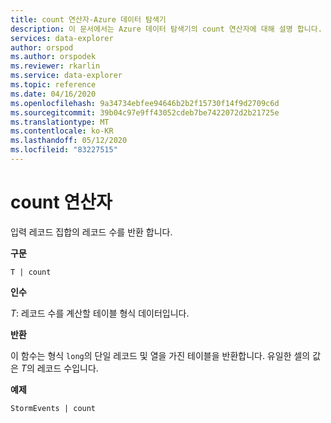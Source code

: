 ```yaml
---
title: count 연산자-Azure 데이터 탐색기
description: 이 문서에서는 Azure 데이터 탐색기의 count 연산자에 대해 설명 합니다.
services: data-explorer
author: orspod
ms.author: orspodek
ms.reviewer: rkarlin
ms.service: data-explorer
ms.topic: reference
ms.date: 04/16/2020
ms.openlocfilehash: 9a34734ebfee94646b2b2f15730f14f9d2709c6d
ms.sourcegitcommit: 39b04c97e9ff43052cdeb7be7422072d2b21725e
ms.translationtype: MT
ms.contentlocale: ko-KR
ms.lasthandoff: 05/12/2020
ms.locfileid: "83227515"
---
```

# <a name="count-operator"></a>count 연산자

입력 레코드 집합의 레코드 수를 반환 합니다.

**구문**

`T | count`

**인수**

*T*: 레코드 수를 계산할 테이블 형식 데이터입니다.

**반환**

이 함수는 형식 `long`의 단일 레코드 및 열을 가진 테이블을 반환합니다. 유일한 셀의 값은 *T*의 레코드 수입니다. 

**예제**

<!-- csl: https://help.kusto.windows.net/Samples -->
```kusto
StormEvents | count
```
